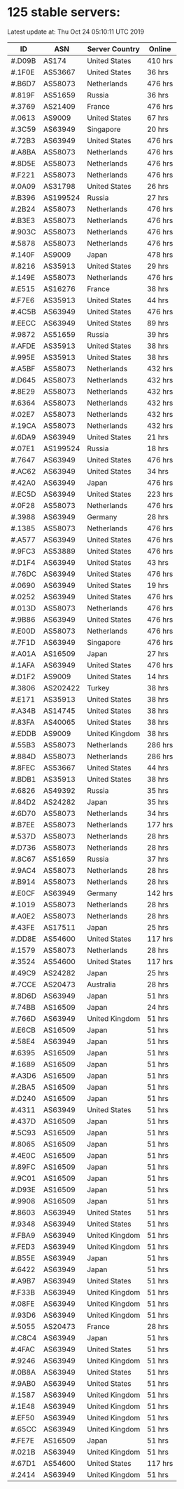 # 125 stable servers:

Latest update at: Thu Oct 24 05:10:11 UTC 2019

| ID | ASN | Server Country | Online |
| -- | --- | -------------- | ------ |
| #.D09B | AS174 | United States | 410 hrs |
| #.1F0E | AS53667 | United States | 36 hrs |
| #.B6D7 | AS58073 | Netherlands | 476 hrs |
| #.819F | AS51659 | Russia | 36 hrs |
| #.3769 | AS21409 | France | 476 hrs |
| #.0613 | AS9009 | United States | 67 hrs |
| #.3C59 | AS63949 | Singapore | 20 hrs |
| #.72B3 | AS63949 | United States | 476 hrs |
| #.A8BA | AS58073 | Netherlands | 476 hrs |
| #.8D5E | AS58073 | Netherlands | 476 hrs |
| #.F221 | AS58073 | Netherlands | 476 hrs |
| #.0A09 | AS31798 | United States | 26 hrs |
| #.B396 | AS199524 | Russia | 27 hrs |
| #.2B24 | AS58073 | Netherlands | 476 hrs |
| #.B3E3 | AS58073 | Netherlands | 476 hrs |
| #.903C | AS58073 | Netherlands | 476 hrs |
| #.5878 | AS58073 | Netherlands | 476 hrs |
| #.140F | AS9009 | Japan | 478 hrs |
| #.8216 | AS35913 | United States | 29 hrs |
| #.149E | AS58073 | Netherlands | 476 hrs |
| #.E515 | AS16276 | France | 38 hrs |
| #.F7E6 | AS35913 | United States | 44 hrs |
| #.4C5B | AS63949 | United States | 476 hrs |
| #.EECC | AS63949 | United States | 89 hrs |
| #.9872 | AS51659 | Russia | 39 hrs |
| #.AFDE | AS35913 | United States | 38 hrs |
| #.995E | AS35913 | United States | 38 hrs |
| #.A5BF | AS58073 | Netherlands | 432 hrs |
| #.D645 | AS58073 | Netherlands | 432 hrs |
| #.8E29 | AS58073 | Netherlands | 432 hrs |
| #.6364 | AS58073 | Netherlands | 432 hrs |
| #.02E7 | AS58073 | Netherlands | 432 hrs |
| #.19CA | AS58073 | Netherlands | 432 hrs |
| #.6DA9 | AS63949 | United States | 21 hrs |
| #.07E1 | AS199524 | Russia | 18 hrs |
| #.7647 | AS63949 | United States | 476 hrs |
| #.AC62 | AS63949 | United States | 34 hrs |
| #.42A0 | AS63949 | Japan | 476 hrs |
| #.EC5D | AS63949 | United States | 223 hrs |
| #.0F28 | AS58073 | Netherlands | 476 hrs |
| #.3988 | AS63949 | Germany | 28 hrs |
| #.1385 | AS58073 | Netherlands | 476 hrs |
| #.A577 | AS63949 | United States | 476 hrs |
| #.9FC3 | AS53889 | United States | 476 hrs |
| #.D1F4 | AS63949 | United States | 43 hrs |
| #.76DC | AS63949 | United States | 476 hrs |
| #.0690 | AS63949 | United States | 19 hrs |
| #.0252 | AS63949 | United States | 476 hrs |
| #.013D | AS58073 | Netherlands | 476 hrs |
| #.9B86 | AS63949 | United States | 476 hrs |
| #.E00D | AS58073 | Netherlands | 476 hrs |
| #.7F1D | AS63949 | Singapore | 476 hrs |
| #.A01A | AS16509 | Japan | 27 hrs |
| #.1AFA | AS63949 | United States | 476 hrs |
| #.D1F2 | AS9009 | United States | 14 hrs |
| #.3806 | AS202422 | Turkey | 38 hrs |
| #.E171 | AS35913 | United States | 38 hrs |
| #.A34B | AS14745 | United States | 38 hrs |
| #.83FA | AS40065 | United States | 38 hrs |
| #.EDDB | AS9009 | United Kingdom | 38 hrs |
| #.55B3 | AS58073 | Netherlands | 286 hrs |
| #.884D | AS58073 | Netherlands | 286 hrs |
| #.8FEC | AS53667 | United States | 44 hrs |
| #.BDB1 | AS35913 | United States | 38 hrs |
| #.6826 | AS49392 | Russia | 35 hrs |
| #.84D2 | AS24282 | Japan | 35 hrs |
| #.6D70 | AS58073 | Netherlands | 34 hrs |
| #.B7EE | AS58073 | Netherlands | 177 hrs |
| #.537D | AS58073 | Netherlands | 28 hrs |
| #.D736 | AS58073 | Netherlands | 28 hrs |
| #.8C67 | AS51659 | Russia | 37 hrs |
| #.9AC4 | AS58073 | Netherlands | 28 hrs |
| #.B914 | AS58073 | Netherlands | 28 hrs |
| #.E0CF | AS63949 | Germany | 142 hrs |
| #.1019 | AS58073 | Netherlands | 28 hrs |
| #.A0E2 | AS58073 | Netherlands | 28 hrs |
| #.43FE | AS17511 | Japan | 25 hrs |
| #.DD8E | AS54600 | United States | 117 hrs |
| #.1579 | AS58073 | Netherlands | 28 hrs |
| #.3524 | AS54600 | United States | 117 hrs |
| #.49C9 | AS24282 | Japan | 25 hrs |
| #.7CCE | AS20473 | Australia | 28 hrs |
| #.8D6D | AS63949 | Japan | 51 hrs |
| #.74BB | AS16509 | Japan | 24 hrs |
| #.766D | AS63949 | United Kingdom | 51 hrs |
| #.E6CB | AS16509 | Japan | 51 hrs |
| #.58E4 | AS63949 | Japan | 51 hrs |
| #.6395 | AS16509 | Japan | 51 hrs |
| #.1689 | AS16509 | Japan | 51 hrs |
| #.A3D6 | AS16509 | Japan | 51 hrs |
| #.2BA5 | AS16509 | Japan | 51 hrs |
| #.D240 | AS16509 | Japan | 51 hrs |
| #.4311 | AS63949 | United States | 51 hrs |
| #.437D | AS16509 | Japan | 51 hrs |
| #.5C93 | AS16509 | Japan | 51 hrs |
| #.8065 | AS16509 | Japan | 51 hrs |
| #.4E0C | AS16509 | Japan | 51 hrs |
| #.89FC | AS16509 | Japan | 51 hrs |
| #.9C01 | AS16509 | Japan | 51 hrs |
| #.D93E | AS16509 | Japan | 51 hrs |
| #.9908 | AS16509 | Japan | 51 hrs |
| #.8603 | AS63949 | United States | 51 hrs |
| #.9348 | AS63949 | United States | 51 hrs |
| #.FBA9 | AS63949 | United Kingdom | 51 hrs |
| #.FED3 | AS63949 | United Kingdom | 51 hrs |
| #.B55E | AS63949 | Japan | 51 hrs |
| #.6422 | AS63949 | Japan | 51 hrs |
| #.A9B7 | AS63949 | United States | 51 hrs |
| #.F33B | AS63949 | United Kingdom | 51 hrs |
| #.08FE | AS63949 | United Kingdom | 51 hrs |
| #.93D6 | AS63949 | United Kingdom | 51 hrs |
| #.5055 | AS20473 | France | 28 hrs |
| #.C8C4 | AS63949 | Japan | 51 hrs |
| #.4FAC | AS63949 | United States | 51 hrs |
| #.9246 | AS63949 | United Kingdom | 51 hrs |
| #.0B8A | AS63949 | United States | 51 hrs |
| #.9AB0 | AS63949 | United States | 51 hrs |
| #.1587 | AS63949 | United Kingdom | 51 hrs |
| #.1E48 | AS63949 | United Kingdom | 51 hrs |
| #.EF50 | AS63949 | United Kingdom | 51 hrs |
| #.65CC | AS63949 | United Kingdom | 51 hrs |
| #.FE7E | AS16509 | Japan | 51 hrs |
| #.021B | AS63949 | United Kingdom | 51 hrs |
| #.67D1 | AS54600 | United States | 117 hrs |
| #.2414 | AS63949 | United Kingdom | 51 hrs |

